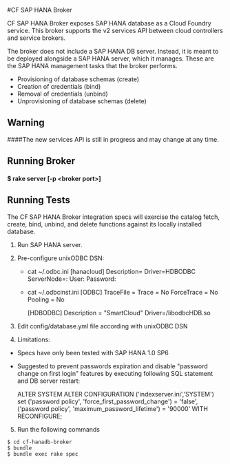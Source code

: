 #CF SAP HANA Broker

CF SAP HANA Broker exposes SAP HANA database as a Cloud Foundry service.  This broker supports the v2 services API between cloud controllers and service brokers. 

The broker does not include a SAP HANA DB server. Instead, it is meant to be deployed alongside a SAP HANA server, which it manages.  These are the SAP HANA management tasks that the broker performs.

* Provisioning of database schemas (create)
* Creation of credentials (bind)
* Removal of credentials (unbind)
* Unprovisioning of database schemas (delete)

## Warning
####The new services API is still in progress and may change at any time. 


## Running Broker

#### $ rake server [-p \<broker port\>]

## Running Tests

The CF SAP HANA Broker integration specs will exercise the catalog fetch, create, bind, unbind, and delete functions against its locally installed database.

1. Run SAP HANA server.
2. Pre-configure unixODBC DSN:
	*  cat ~/.odbc.ini
		[hanacloud]
		Description=<HDB instance>
		Driver=HDBODBC
		ServerNode=<HDB instance hostname>:<HDB instance port>
		User:<HDB system account name>
		Password:<Password of HDB system account name>
	*  cat ~/.odbcinst.ini
		[ODBC]
		TraceFile       = 
		Trace           = No
		ForceTrace      = No
		Pooling         = No

		[HDBODBC]
		Description = "SmartCloud"
		Driver=<path to the HBD ODBC driver>/libodbcHDB.so
3. Edit  config/database.yml file according with unixODBC DSN

4. Limitations:
  * Specs have only been tested with SAP HANA 1.0 SP6
  * Suggested to prevent passwords expiration and disable "password change on first login" features by executing following SQL statement and DB server restart:
		
	ALTER SYSTEM ALTER CONFIGURATION ('indexserver.ini','SYSTEM') set 
	('password policy', 'force_first_password_change') = 'false',
	('password policy', 'maximum_password_lifetime') = '90000'
	WITH RECONFIGURE;

5. Run the following commands

```
$ cd cf-hanadb-broker
$ bundle
$ bundle exec rake spec


